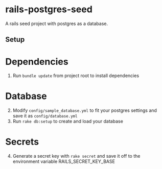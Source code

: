 # rails-postgres-seed
A rails seed project with postgres as a database.

## Setup
# Dependencies
1. Run ```bundle update``` from project root to install dependencies
# Database
2. Modify ```config/sample_database.yml``` to fit your postgres settings and save it as ```config/database.yml```
3. Run ```rake db:setup``` to create and load your database
# Secrets
4. Generate a secret key with ```rake secret``` and save it off to the environment variable RAILS_SECRET_KEY_BASE
